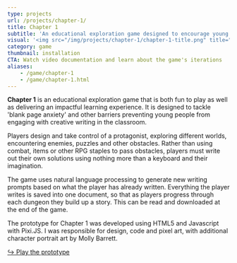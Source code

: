 ```yaml
---
type: projects
url: /projects/chapter-1/
title: Chapter 1
subtitle: 'An educational exploration game designed to encourage young people to write their own stories and to support their creative writing process.'
visual: '<img src="/img/projects/chapter-1/chapter-1-title.png" title="Little Garden in the City" class="project-image-header">'
category: game
thumbnail: installation
CTA: Watch video documentation and learn about the game's iterations
aliases:
    - /game/chapter-1
    - /game/chapter-1.html
---
```


<b>Chapter 1</b> is an educational exploration game that is both fun to play as well as delivering an impactful learning experience. It is designed to tackle 'blank page anxiety' and other barriers preventing young people from engaging with creative writing in the classroom.

Players design and take control of a protagonist, exploring different worlds, encountering enemies, puzzles and other obstacles. Rather than using combat, items or other RPG staples to pass obstacles, players must write out their own solutions using nothing more than a keyboard and their imagination.

The game uses natural language processing to generate new writing prompts based on what the player has already written. Everything the player writes is saved into one document, so that as players progress through each dungeon they build up a story. This can be read and downloaded at the end of the game.

The prototype for Chapter 1 was developed using HTML5 and Javascript with Pixi.JS. I was responsible for design, code and pixel art, with additional character portrait art by Molly Barrett.

<div class="author__actions"><a href="https://larkwrighter.itch.io/chapter-1" target="_blank">&#8618; Play the prototype</a></div>
